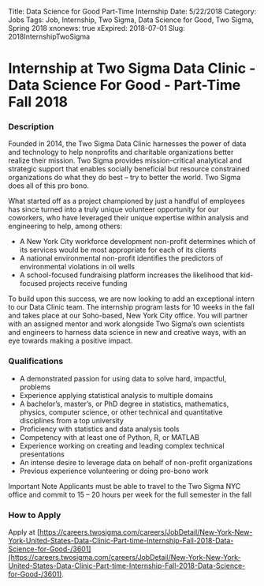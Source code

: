 Title: Data Science for Good Part-Time Internship
Date: 5/22/2018
Category: Jobs
Tags: Job, Internship, Two Sigma, Data Science for Good, Two Sigma, Spring 2018
xnonews: true
xExpired: 2018-07-01
Slug: 2018InternshipTwoSigma

# Internship at Two Sigma Data Clinic - Data Science For Good - Part-Time Fall 2018

### Description
Founded in 2014, the Two Sigma Data Clinic harnesses the power of data and technology to help nonprofits and charitable organizations better realize their mission. Two Sigma provides mission-critical analytical and strategic support that enables socially beneficial but resource constrained organizations do what they do best – try to better the world. Two Sigma does all of this pro bono.

What started off as a project championed by just a handful of employees has since turned into a truly unique volunteer opportunity for our coworkers, who have leveraged their unique expertise within analysis and engineering to help, among others:

* A New York City workforce development non-profit determines which of its services would be most appropriate for each of its clients
* A national environmental non-profit identifies the predictors of environmental violations in oil wells
* A school-focused fundraising platform increases the likelihood that kid-focused projects receive funding

To build upon this success, we are now looking to add an exceptional intern to our Data Clinic team. The internship program lasts for 10 weeks in the fall and takes place at our Soho-based, New York City office. You will partner with an assigned mentor and work alongside Two Sigma’s own scientists and engineers to harness data science in new and creative ways, with an eye towards making a positive impact.

### Qualifications

* A demonstrated passion for using data to solve hard, impactful, problems
* Experience applying statistical analysis to multiple domains
* A bachelor’s, master’s, or PhD degree in statistics, mathematics, physics, computer science, or other technical and quantitative disciplines from a top university
* Proficiency with statistics and data analysis tools
* Competency with at least one of Python, R, or MATLAB
* Experience working on creating and leading complex technical presentations
* An intense desire to leverage data on behalf of non-profit organizations
* Previous experience volunteering or doing pro-bono work

Important Note
Applicants must be able to travel to the Two Sigma NYC office and commit to 15 – 20 hours per week for the full semester in the fall

### How to Apply

Apply at  [https://careers.twosigma.com/careers/JobDetail/New-York-New-York-United-States-Data-Clinic-Part-time-Internship-Fall-2018-Data-Science-for-Good-/3601](https://careers.twosigma.com/careers/JobDetail/New-York-New-York-United-States-Data-Clinic-Part-time-Internship-Fall-2018-Data-Science-for-Good-/3601).